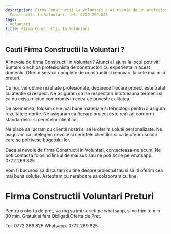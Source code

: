 ```yaml
---
description: Firma Constructii la Voluntari ? Ai nevoie de un profesionist in Firma
  Constructii la Voluntari. tel. 0772.269.825
tags:
- Voluntari
title: Firma Constructii In Voluntari
---
```



## Cauti Firma Constructii la Voluntari ?

Ai nevoie de firma Constructii in Voluntari? Atunci ai ajuns la locul potrivit! Suntem o echipa profesionista de constructori cu experienta in acest domeniu. Oferim servicii complete de constructii si renovari, la cele mai mici preturi. 

Cu noi, vei obtine rezultate profesionale, deoarece fiecare proiect este tratat cu atentie si respect. Ne asiguram ca ne respectam intotdeauna termenii si ca nu exista niciun compromis in ceea ce priveste calitatea. 

De asemenea, folosim cele mai bune materiale si tehnologii pentru a asigura rezultatele dorite. Ne asiguram ca fiecare proiect este realizat conform standardelor si cerintelor clientilor. 

Ne place sa lucram cu clientii nostri si sa le oferim solutii personalizate. Ne asiguram ca intelegem nevoile si cerintele clientilor si ca le oferim solutii care se potrivesc bugetului lor. 

Daca ai nevoie de firma Constructii in Voluntari, contacteaza-ne acum! Ne poti contacta folosind linkul de mai sus sau ne poti scrie pe whatsapp: 0772.269.825 

Vom fi bucurosi sa discutam cu tine despre proiectul tau si sa iti oferim cea mai buna solutie. 
Asteptam cu nerabdare sa colaboram cu tine!

# Firma Constructii Voluntari Preturi
Pentru o oferta de pret, va rog sa imi scrieti pe whatsapp, si va trimitem in 30 min, Gratuit si fara Obligatii Oferta de Pret.

Tel. 0772.269.825
Whatsapp. 0772.269.825